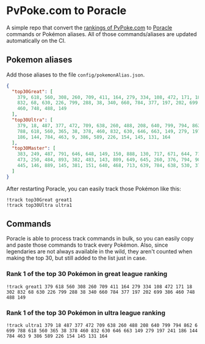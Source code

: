 # PvPoke.com to Poracle
A simple repo that convert the [rankings of PvPoke.com](https://pvpoke.com/rankings/) to [Poracle](https://github.com/KartulUdus/PoracleJS) commands or Pokémon aliases. 
All of those commands/aliases are updated automatically on the CI.

## Pokemon aliases
Add those aliases to the file `config/pokemonAlias.json`. 

<!-- aliases-start -->
```json
{
  "top30Great": [
    379, 618, 560, 308, 260, 709, 411, 164, 279, 334, 108, 472, 171, 18, 302,
    832, 68, 630, 226, 799, 288, 38, 340, 660, 784, 377, 197, 202, 699, 386,
    460, 748, 488, 149
  ],
  "top30Ultra": [
    379, 18, 487, 377, 472, 709, 638, 260, 488, 208, 640, 799, 794, 862, 6, 699,
    788, 618, 560, 365, 38, 378, 460, 832, 630, 646, 663, 149, 279, 197, 241,
    186, 144, 784, 463, 9, 386, 589, 226, 154, 145, 131, 164
  ],
  "top30Master": [
    383, 249, 487, 791, 646, 648, 149, 150, 888, 130, 717, 671, 644, 716, 643,
    473, 250, 484, 893, 382, 483, 143, 809, 649, 645, 260, 376, 794, 901, 635,
    445, 146, 889, 145, 381, 151, 640, 468, 713, 639, 784, 638, 530, 377
  ]
}
```
<!-- aliases-end -->

After restarting Poracle, you can easily track those Pokémon like this:
```shell
!track top30Great great1
!track top30Ultra ultra1
```

## Commands
Poracle is able to process track commands in bulk, so you can easily copy and paste those commands to track every Pokémon. 
Also, since legendaries are not always available in the wild, they aren't counted when making the top 30, but still added to the list just in case.

### Rank 1 of the top 30 Pokémon in great league ranking
<!-- top30great-start -->
```
!track great1 379 618 560 308 260 709 411 164 279 334 108 472 171 18 302 832 68 630 226 799 288 38 340 660 784 377 197 202 699 386 460 748 488 149
```
<!-- top30great-end -->

### Rank 1 of the top 30 Pokémon in ultra league ranking
<!-- top30ultra-start -->
```
!track ultra1 379 18 487 377 472 709 638 260 488 208 640 799 794 862 6 699 788 618 560 365 38 378 460 832 630 646 663 149 279 197 241 186 144 784 463 9 386 589 226 154 145 131 164
```
<!-- top30ultra-end -->
